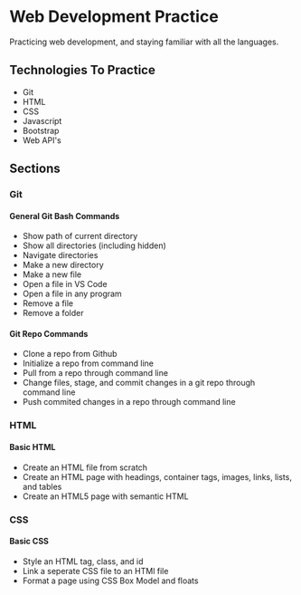# Web Development Practice

Practicing web development, and staying familiar with all the languages.

## Technologies To Practice

* Git
* HTML
* CSS
* Javascript
* Bootstrap
* Web API's

## Sections

### Git

#### General Git Bash Commands

* Show path of current directory
* Show all directories  (including hidden)
* Navigate directories
* Make a new directory
* Make a new file
* Open a file in VS Code
* Open a file in any program
* Remove a file
* Remove a folder

#### Git Repo Commands

* Clone a repo from Github
* Initialize a repo from command line
* Pull from a repo through command line
* Change files, stage, and commit changes in a git repo through command line
* Push commited changes in a repo through command line

### HTML

#### Basic HTML

* Create an HTML file from scratch
* Create an HTML page with headings, container tags, images, links, lists, and tables
* Create an HTML5 page with semantic HTML

### CSS

#### Basic CSS

* Style an HTML tag, class, and id
* Link a seperate CSS file to an HTMl file
* Format a page using CSS Box Model and floats